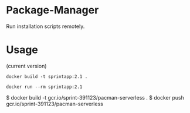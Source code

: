 # Package-Manager
Run installation scripts remotely.

# Usage
(current version) 

`docker build -t sprintapp:2.1 .`

`docker run --rm sprintapp:2.1`

$ docker build -t gcr.io/sprint-391123/pacman-serverless .
$ docker push gcr.io/sprint-391123/pacman-serverless